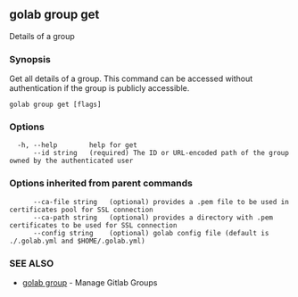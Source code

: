 ## golab group get

Details of a group

### Synopsis


Get all details of a group. This command can be accessed without authentication if the group is publicly accessible.

```
golab group get [flags]
```

### Options

```
  -h, --help        help for get
      --id string   (required) The ID or URL-encoded path of the group owned by the authenticated user
```

### Options inherited from parent commands

```
      --ca-file string   (optional) provides a .pem file to be used in certificates pool for SSL connection
      --ca-path string   (optional) provides a directory with .pem certificates to be used for SSL connection
      --config string    (optional) golab config file (default is ./.golab.yml and $HOME/.golab.yml)
```

### SEE ALSO
* [golab group](golab_group.md)	 - Manage Gitlab Groups

